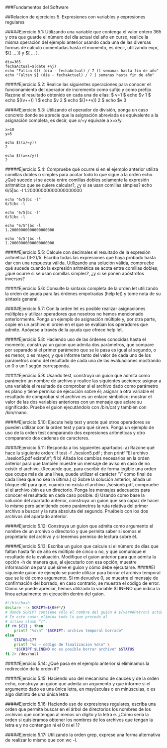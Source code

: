 ###Fundamentos del Software

##Relacion de ejercicios 5. Expresiones con variables y expresiones regulares

#####Ejercicio 5.1: Utilizando una variable que contenga el valor entero 365 y otra que guarde el número del día actual del año en curso, realice la misma operación del ejemplo anterior usando cada una de las diversas formas de cálculo comentadas hasta el momento, es decir, utilizando expr, $(( ... )) y $[ ... ].

	dia=365
    fechaActual=$(date +%j)
	echo "Faltan $(( (dia - fechaActual) / 7 )) semanas hasta fin de año"
    echo "Faltan $[ (dia - fechaActual) / 7 ] semanas hasta fin de año"

#####Ejercicio 5.2: Realice las siguientes operaciones para conocer el funcionamiento del operador de incremento como sufijo y como prefijo. Razone el resultado obtenido en cada una de ellas:
	$ v=1
	$ echo $v
    1
	$ echo $((v++))
    1
    $ echo $v
    2
	$ echo $((++v))
    2
	$ echo $v
	3

#####Ejercicio 5.3: Utilizando el operador de división, ponga un caso concreto donde se aprecie que la asignación abreviada es equivalente a la asignación completa, es decir, que x/=y equivale a x=x/y.

	x=10
    y=5
    
    echo $((x/=y))
    2
	
    echo $((x=x/y))
    2

#####Ejercicio 5.4: Compruebe qué ocurre si en el ejemplo anterior utiliza comillas dobles o simples para acotar todo lo que sigue a la orden echo. ¿Qué sucede si se acota entre comillas dobles solamente la expresión aritmética que se quiere calcular?, ¿y si se usan comillas simples?
	echo 6/5|bc -l
    1.20000000000000000000
    
    echo "6/5|bc -l"
    6/5|bc -l
    
    echo '6/5|bc -l'
    6/5|bc -l
    
    echo "6/5"|bc -l
    1.20000000000000000000
    
    echo '6/5'|bc -l
    1.20000000000000000000

	


#####Ejercicio 5.5: Calcule con decimales el resultado de la expresión aritmética (3-2)/5. Escriba todas las expresiones que haya probado hasta dar con una respuesta válida. Utilizando una solución válida, compruebe qué sucede cuando la expresión aritmética se acota entre comillas dobles; ¿qué ocurre si se usan comillas simples?, ¿y si se ponen apóstrofos inversos?

#####Ejercicio 5.6: Consulte la sintaxis completa de la orden let utilizando la orden de ayuda para las órdenes empotradas (help let) y tome nota de su sintaxis general.


#####Ejercicio 5.7: Con la orden let es posible realizar asignaciones múltiples y utilizar operadores que nosotros no hemos mencionado anteriormente. Ponga un ejemplo de asignación múltiple y, por otra parte, copie en un archivo el orden en el que se evalúan los operadores que admite. Apóyese a través de la ayuda que ofrece help let.

#####Ejercicio 5.8: Haciendo uso de las órdenes conocidas hasta el momento, construya un guion que admita dos parámetros, que compare por separado si el primer parámetro que se le pasa es igual al segundo, o es menor, o es mayor, y que informe tanto del valor de cada uno de los parámetros como del resultado de cada una de las evaluaciones mostrando un 0 o un 1 según corresponda.

#####Ejercicio 5.9: Usando test, construya un guion que admita como parámetro un nombre de archivo y realice las siguientes acciones: asignar a una variable el resultado de comprobar si el archivo dado como parámetro es plano y tiene permiso de ejecución sobre él; asignar a otra variable el resultado de comprobar si el archivo es un enlace simbólico; mostrar el valor de las dos variables anteriores con un mensaje que aclare su significado. Pruebe el guion ejecutándolo con /bin/cat y también con /bin/rnano.


#####Ejercicio 5.10: Ejecute help test y anote qué otros operadores se pueden utilizar con la orden test y para qué sirven. Ponga un ejemplo de uso de la orden test comparando dos expresiones aritméticas y otro comparando dos cadenas de caracteres.

#####Ejercicio 5.11: Responda a los siguientes apartados:
	a) Razone qué hace la siguiente orden:
		if test -f ./sesion5.pdf ; then printf “El archivo ./sesion5.pdf existe\n”; fi
	b) Añada los cambios necesarios en la orden anterior para que también muestre un mensaje de aviso en caso de no existir el archivo. (Recuerde que, para escribir de forma legible una orden que ocupe más de una línea, puede utilizar el carácter “\” como final de cada línea que no sea la última.)
	c) Sobre la solución anterior, añada un bloque elif para que, cuando no exista el archivo ./sesion5.pdf, compruebe si el archivo /bin es un directorio. Ponga los mensajes adecuados para conocer el resultado en cada caso posible.
	d) Usando como base la solución del apartado anterior, construya un guion que sea capaz de hacer lo mismo pero admitiendo como parámetros la ruta relativa del primer archivo a buscar y la ruta absoluta del segundo. Pruébelo con los dos archivos del apartado anterior.


#####Ejercicio 5.12: Construya un guion que admita como argumento el nombre de un archivo o directorio y que permita saber si somos el propietario del archivo y si tenemos permiso de lectura sobre él.

#####Ejercicio 5.13: Escriba un guion que calcule si el número de días que faltan hasta fin de año es múltiplo de cinco o no, y que comunique el resultado de la evaluación. Modifique el guion anterior para que admita la opción -h de manera que, al ejecutarlo con esa opción, muestre información de para qué sirve el guion y cómo debe ejecutarse.
#####El siguiente guion de ejemplo se puede utilizar para borrar el archivo temporal que se le dé como argumento. Si rm devuelve 0, se muestra el mensaje de confirmación del borrado; en caso contrario, se muestra el código de error. Como se puede apreciar, hemos utilizado la variable $LINENO que indica la línea actualmente en ejecución dentro del guion.

```bash
#!/bin/bash
declare -rx SCRIPT=${0##*/}
# donde SCRIPT contiene sólo el nombre del guión # ${var##Patron} actúa eliminando de $var aquella parte # que cumpla de $Patron desde el principio de $var
# En este caso: elimina todo lo que precede al
# último slash “/".
if rm ${1} ; then
	printf "%s\n" "$SCRIPT: archivo temporal borrado"
else
    STATUS=177
	printf "%s – código de finalizacion %d\n" \
	"$SCRIPT:$LINENO no es posible borrar archivo" $STATUS
fi 2> /dev/null

```

#####Ejercicio 5.14: ¿Qué pasa en el ejemplo anterior si eliminamos la redirección de la orden if?

#####Ejercicio 5.15: Haciendo uso del mecanismo de cauces y de la orden echo, construya un guion que admita un argumento y que informe si el argumento dado es una única letra, en mayúsculas o en minúsculas, o es algo distinto de una única letra.


#####Ejercicio 5.16: Haciendo uso de expresiones regulares, escriba una orden que permita buscar en el árbol de directorios los nombres de los archivos que contengan al menos un dígito y la letra e. ¿Cómo sería la orden si quisiéramos obtener los nombres de los archivos que tengan la letra e y no contengan ni el 0 ni el 1?


#####Ejercicio 5.17: Utilizando la orden grep, exprese una forma alternativa de realizar lo mismo que con wc -l.